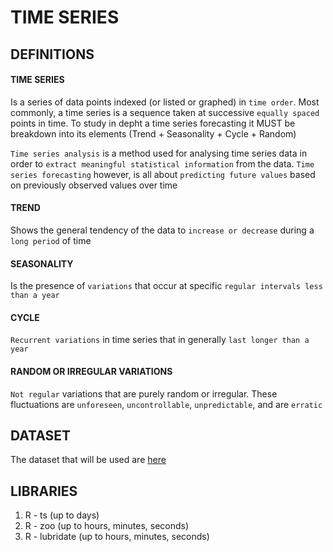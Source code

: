 # TIME SERIES

## DEFINITIONS

#### TIME SERIES
Is a series of data points indexed (or listed or graphed) in `time order`. Most commonly, a time series is a sequence taken at successive `equally spaced` points in time.  To study in depht a time series forecasting it MUST be breakdown into its elements (Trend + Seasonality + Cycle + Random)

`Time series analysis` is a method used for analysing time series data in order to `extract meaningful statistical information` from the data. `Time series forecasting` however, is all about `predicting future values` based on previously observed values over time

#### TREND
Shows the general tendency of the data to `increase or decrease` during a `long period` of time
#### SEASONALITY
Is the presence of `variations` that occur at specific `regular intervals less than a year`
#### CYCLE
`Recurrent variations` in time series that in generally `last longer than a year`
#### RANDOM OR IRREGULAR VARIATIONS
`Not regular` variations that are purely random or irregular. These fluctuations are `unforeseen`, `uncontrollable`, `unpredictable`, and are `erratic`

## DATASET
The dataset that will be used are [here](/)

## LIBRARIES
1. R - ts (up to days)
2. R - zoo (up to hours, minutes, seconds)
3. R - lubridate (up to hours, minutes, seconds)
